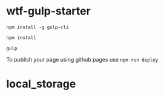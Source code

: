 # wtf-gulp-starter

`npm install -g gulp-cli`

`npm install`

`gulp`

To publish your page using github pages use `npm run deploy`
# local_storage
